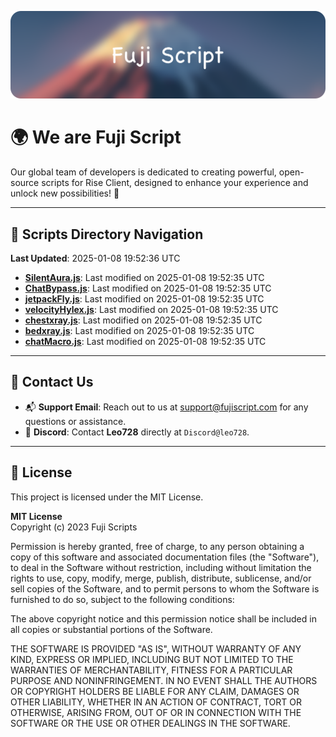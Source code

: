 ![Banner](.github/b.webp)

# 🌍 **We are Fuji Script**

Our global team of developers is dedicated to creating powerful, open-source scripts for Rise Client, designed to enhance your experience and unlock new possibilities! 🌟

---
<!-- SCRIPTS_NAVIGATION_START -->
## 📂 **Scripts Directory Navigation**

**Last Updated**: 2025-01-08 19:52:36 UTC

- **[SilentAura.js](scripts/SilentAura.js)**: Last modified on 2025-01-08 19:52:35 UTC
- **[ChatBypass.js](scripts/ChatBypass.js)**: Last modified on 2025-01-08 19:52:35 UTC
- **[jetpackFly.js](scripts/jetpackFly.js)**: Last modified on 2025-01-08 19:52:35 UTC
- **[velocityHylex.js](scripts/velocityHylex.js)**: Last modified on 2025-01-08 19:52:35 UTC
- **[chestxray.js](scripts/chestxray.js)**: Last modified on 2025-01-08 19:52:35 UTC
- **[bedxray.js](scripts/bedxray.js)**: Last modified on 2025-01-08 19:52:35 UTC
- **[chatMacro.js](scripts/chatMacro.js)**: Last modified on 2025-01-08 19:52:35 UTC

<!-- SCRIPTS_NAVIGATION_END -->

---

## 💬 **Contact Us**  
- 📬 **Support Email**: Reach out to us at [support@fujiscript.com](mailto:support@fujiscript.com) for any questions or assistance.  
- 💬 **Discord**: Contact **Leo728** directly at `Discord@leo728`.

---

## 📜 **License**

This project is licensed under the MIT License.  

**MIT License**  
Copyright (c) 2023 Fuji Scripts  

Permission is hereby granted, free of charge, to any person obtaining a copy of this software and associated documentation files (the "Software"), to deal in the Software without restriction, including without limitation the rights to use, copy, modify, merge, publish, distribute, sublicense, and/or sell copies of the Software, and to permit persons to whom the Software is furnished to do so, subject to the following conditions:  

The above copyright notice and this permission notice shall be included in all copies or substantial portions of the Software.  

THE SOFTWARE IS PROVIDED "AS IS", WITHOUT WARRANTY OF ANY KIND, EXPRESS OR IMPLIED, INCLUDING BUT NOT LIMITED TO THE WARRANTIES OF MERCHANTABILITY, FITNESS FOR A PARTICULAR PURPOSE AND NONINFRINGEMENT. IN NO EVENT SHALL THE AUTHORS OR COPYRIGHT HOLDERS BE LIABLE FOR ANY CLAIM, DAMAGES OR OTHER LIABILITY, WHETHER IN AN ACTION OF CONTRACT, TORT OR OTHERWISE, ARISING FROM, OUT OF OR IN CONNECTION WITH THE SOFTWARE OR THE USE OR OTHER DEALINGS IN THE SOFTWARE.  
